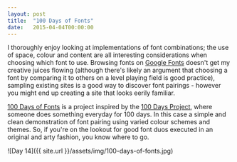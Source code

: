 ```yaml
---
layout: post
title:  "100 Days of Fonts"
date:   2015-04-04T00:00:00
---
```

I thoroughly enjoy looking at implementations of font combinations; the use of space, colour and content are all interesting considerations when choosing which font to use. Browsing fonts on [Google Fonts](http://www.google.com/fonts) doesn't get my creative juices flowing (although there's likely an argument that choosing a font by comparing it to others on a level playing field is good practice), sampling existing sites is a good way to discover font pairings - however you might end up creating a site that looks eerily familiar.

[100 Days of Fonts](http://100daysoffonts.com/) is a project inspired by the [100 Days Project](http://100daysproject.co.nz/), where someone does something everyday for 100 days. In this case a simple and clean demonstration of font pairing using varied colour schemes and themes. So, if you're on the lookout for good font duos executed in an original and arty fashion, you know where to go.

![Day 14]({{ site.url }}/assets/img/100-days-of-fonts.jpg)